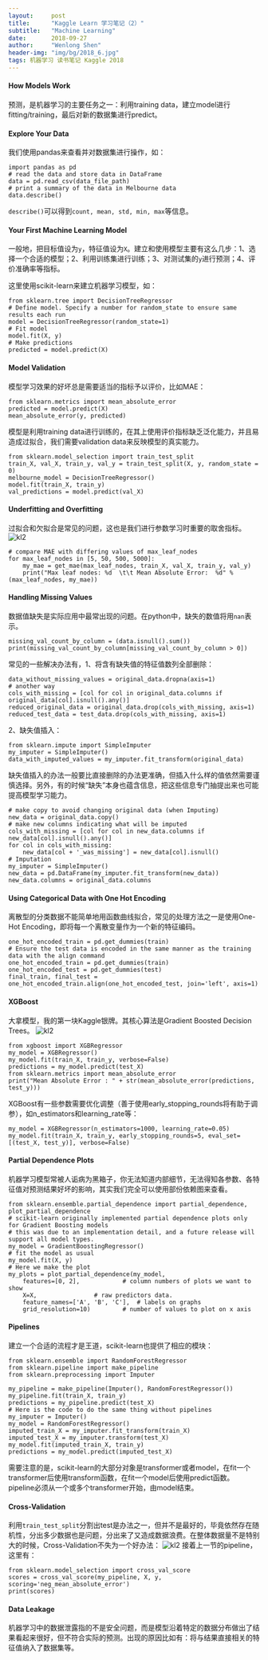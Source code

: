 ```yaml
---
layout:     post
title:      "Kaggle Learn 学习笔记（2）"
subtitle:   "Machine Learning"
date:       2018-09-27
author:     "Wenlong Shen"
header-img: "img/bg/2018_6.jpg"
tags: 机器学习 读书笔记 Kaggle 2018
---
```


<script type="text/javascript" src="http://cdn.mathjax.org/mathjax/latest/MathJax.js?config=default"></script>

#### How Models Work

预测，是机器学习的主要任务之一：利用training data，建立model进行fitting/training，最后对新的数据集进行predict。

#### Explore Your Data

我们使用pandas来查看并对数据集进行操作，如：

	import pandas as pd
	# read the data and store data in DataFrame
	data = pd.read_csv(data_file_path) 
	# print a summary of the data in Melbourne data
	data.describe()

`describe()`可以得到`count, mean, std, min, max`等信息。

#### Your First Machine Learning Model

一般地，把目标值设为`y`，特征值设为`X`。建立和使用模型主要有这么几步：1、选择一个合适的模型；2、利用训练集进行训练；3、对测试集的`y`进行预测；4、评价准确率等指标。

这里使用scikit-learn来建立机器学习模型，如：

	from sklearn.tree import DecisionTreeRegressor
	# Define model. Specify a number for random_state to ensure same results each run
	model = DecisionTreeRegressor(random_state=1)
	# Fit model
	model.fit(X, y)
	# Make predictions
	predicted = model.predict(X)

#### Model Validation

模型学习效果的好坏总是需要适当的指标予以评价，比如MAE：

	from sklearn.metrics import mean_absolute_error
	predicted = model.predict(X)
	mean_absolute_error(y, predicted)

模型是利用training data进行训练的，在其上使用评价指标缺乏泛化能力，并且易造成过拟合，我们需要validation data来反映模型的真实能力。

	from sklearn.model_selection import train_test_split
	train_X, val_X, train_y, val_y = train_test_split(X, y, random_state = 0)
	melbourne_model = DecisionTreeRegressor()
	model.fit(train_X, train_y)
	val_predictions = model.predict(val_X)

#### Underfitting and Overfitting

过拟合和欠拟合是常见的问题，这也是我们进行参数学习时重要的取舍指标。
![kl2](/img/post/2018_09_27_fitting.png)

	# compare MAE with differing values of max_leaf_nodes
	for max_leaf_nodes in [5, 50, 500, 5000]:
		my_mae = get_mae(max_leaf_nodes, train_X, val_X, train_y, val_y)
		print("Max leaf nodes: %d  \t\t Mean Absolute Error:  %d" %(max_leaf_nodes, my_mae))

#### Handling Missing Values

数据值缺失是实际应用中最常出现的问题。在python中，缺失的数值将用`nan`表示。

	missing_val_count_by_column = (data.isnull().sum())
	print(missing_val_count_by_column[missing_val_count_by_column > 0])

常见的一些解决办法有，1、将含有缺失值的特征值数列全部删除：

	data_without_missing_values = original_data.dropna(axis=1)
	# another way
	cols_with_missing = [col for col in original_data.columns if original_data[col].isnull().any()]
	reduced_original_data = original_data.drop(cols_with_missing, axis=1)
	reduced_test_data = test_data.drop(cols_with_missing, axis=1)

2、缺失值插入：

	from sklearn.impute import SimpleImputer
	my_imputer = SimpleImputer()
	data_with_imputed_values = my_imputer.fit_transform(original_data)

缺失值插入的办法一般要比直接删除的办法更准确，但插入什么样的值依然需要谨慎选择。另外，有的时候“缺失”本身也蕴含信息，把这些信息专门抽提出来也可能提高模型学习能力。
	
	# make copy to avoid changing original data (when Imputing)
	new_data = original_data.copy()
	# make new columns indicating what will be imputed
	cols_with_missing = [col for col in new_data.columns if new_data[col].isnull().any()]
	for col in cols_with_missing:
		new_data[col + '_was_missing'] = new_data[col].isnull()
	# Imputation
	my_imputer = SimpleImputer()
	new_data = pd.DataFrame(my_imputer.fit_transform(new_data))
	new_data.columns = original_data.columns

#### Using Categorical Data with One Hot Encoding

离散型的分类数据不能简单地用函数曲线拟合，常见的处理方法之一是使用One-Hot Encoding，即将每一个离散变量作为一个新的特征编码。

	one_hot_encoded_train = pd.get_dummies(train)
	# Ensure the test data is encoded in the same manner as the training data with the align command
	one_hot_encoded_train = pd.get_dummies(train)
	one_hot_encoded_test = pd.get_dummies(test)
	final_train, final_test = one_hot_encoded_train.align(one_hot_encoded_test, join='left', axis=1)

#### XGBoost

大拿模型，我的第一块Kaggle银牌。其核心算法是Gradient Boosted Decision Trees。
![kl2](/img/post/2018_09_27_xgboost.png)

	from xgboost import XGBRegressor
	my_model = XGBRegressor()
	my_model.fit(train_X, train_y, verbose=False)
	predictions = my_model.predict(test_X)
	from sklearn.metrics import mean_absolute_error
	print("Mean Absolute Error : " + str(mean_absolute_error(predictions, test_y)))

XGBoost有一些参数需要优化调整（善于使用early_stopping_rounds将有助于调参），如n_estimators和learning_rate等：

	my_model = XGBRegressor(n_estimators=1000, learning_rate=0.05)
	my_model.fit(train_X, train_y, early_stopping_rounds=5, eval_set=[(test_X, test_y)], verbose=False)

#### Partial Dependence Plots

机器学习模型常被人诟病为黑箱子，你无法知道内部细节，无法得知各参数、各特征值对预测结果好坏的影响，其实我们完全可以使用部份依赖图来查看。

	from sklearn.ensemble.partial_dependence import partial_dependence, plot_partial_dependence
	# scikit-learn originally implemented partial dependence plots only for Gradient Boosting models
	# this was due to an implementation detail, and a future release will support all model types.
	my_model = GradientBoostingRegressor()
	# fit the model as usual
	my_model.fit(X, y)
	# Here we make the plot
	my_plots = plot_partial_dependence(my_model, 
		features=[0, 2],			# column numbers of plots we want to show
		X=X,				# raw predictors data.
		feature_names=['A', 'B', 'C'], 	# labels on graphs
		grid_resolution=10) 		# number of values to plot on x axis

#### Pipelines

建立一个合适的流程才是王道，scikit-learn也提供了相应的模块：

	from sklearn.ensemble import RandomForestRegressor
	from sklearn.pipeline import make_pipeline
	from sklearn.preprocessing import Imputer

	my_pipeline = make_pipeline(Imputer(), RandomForestRegressor())
	my_pipeline.fit(train_X, train_y)
	predictions = my_pipeline.predict(test_X)
	# Here is the code to do the same thing without pipelines
	my_imputer = Imputer()
	my_model = RandomForestRegressor()
	imputed_train_X = my_imputer.fit_transform(train_X)
	imputed_test_X = my_imputer.transform(test_X)
	my_model.fit(imputed_train_X, train_y)
	predictions = my_model.predict(imputed_test_X)

需要注意的是，scikit-learn的大部分对象是transformer或者model，在fit一个transformer后使用transform函数，在fit一个model后使用predict函数。pipeline必须从一个或多个transformer开始，由model结束。

#### Cross-Validation

利用`train_test_split`分割出test是办法之一，但并不是最好的，毕竟依然存在随机性，分出多少数据也是问题，分出来了又造成数据浪费。在整体数据量不是特别大的时候，Cross-Validation不失为一个好办法：
![kl2](/img/post/2018_09_27_cv.png)
接着上一节的pipeline，这里有：

	from sklearn.model_selection import cross_val_score
	scores = cross_val_score(my_pipeline, X, y, scoring='neg_mean_absolute_error')
	print(scores)

#### Data Leakage

机器学习中的数据泄露指的不是安全问题，而是模型沿着特定的数据分布做出了结果看起来很好，但不符合实际的预测。出现的原因比如有：将与结果直接相关的特征值纳入了数据集等。
